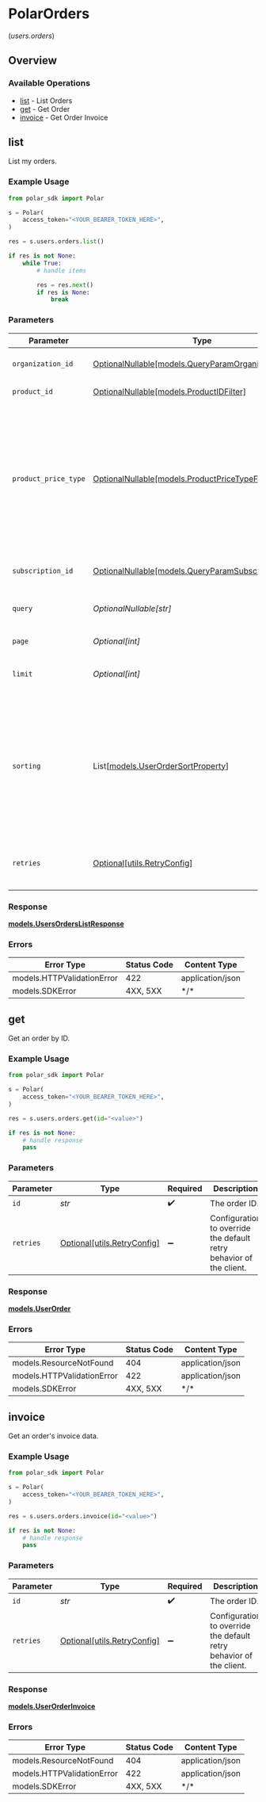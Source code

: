 # PolarOrders
(*users.orders*)

## Overview

### Available Operations

* [list](#list) - List Orders
* [get](#get) - Get Order
* [invoice](#invoice) - Get Order Invoice

## list

List my orders.

### Example Usage

```python
from polar_sdk import Polar

s = Polar(
    access_token="<YOUR_BEARER_TOKEN_HERE>",
)

res = s.users.orders.list()

if res is not None:
    while True:
        # handle items

        res = res.next()
        if res is None:
            break

```

### Parameters

| Parameter                                                                                                                                                                             | Type                                                                                                                                                                                  | Required                                                                                                                                                                              | Description                                                                                                                                                                           |
| ------------------------------------------------------------------------------------------------------------------------------------------------------------------------------------- | ------------------------------------------------------------------------------------------------------------------------------------------------------------------------------------- | ------------------------------------------------------------------------------------------------------------------------------------------------------------------------------------- | ------------------------------------------------------------------------------------------------------------------------------------------------------------------------------------- |
| `organization_id`                                                                                                                                                                     | [OptionalNullable[models.QueryParamOrganizationIDFilter]](../../models/queryparamorganizationidfilter.md)                                                                             | :heavy_minus_sign:                                                                                                                                                                    | Filter by organization ID.                                                                                                                                                            |
| `product_id`                                                                                                                                                                          | [OptionalNullable[models.ProductIDFilter]](../../models/productidfilter.md)                                                                                                           | :heavy_minus_sign:                                                                                                                                                                    | Filter by product ID.                                                                                                                                                                 |
| `product_price_type`                                                                                                                                                                  | [OptionalNullable[models.ProductPriceTypeFilter]](../../models/productpricetypefilter.md)                                                                                             | :heavy_minus_sign:                                                                                                                                                                    | Filter by product price type. `recurring` will return orders corresponding to subscriptions creations or renewals. `one_time` will return orders corresponding to one-time purchases. |
| `subscription_id`                                                                                                                                                                     | [OptionalNullable[models.QueryParamSubscriptionIDFilter]](../../models/queryparamsubscriptionidfilter.md)                                                                             | :heavy_minus_sign:                                                                                                                                                                    | Filter by subscription ID.                                                                                                                                                            |
| `query`                                                                                                                                                                               | *OptionalNullable[str]*                                                                                                                                                               | :heavy_minus_sign:                                                                                                                                                                    | Search by product or organization name.                                                                                                                                               |
| `page`                                                                                                                                                                                | *Optional[int]*                                                                                                                                                                       | :heavy_minus_sign:                                                                                                                                                                    | Page number, defaults to 1.                                                                                                                                                           |
| `limit`                                                                                                                                                                               | *Optional[int]*                                                                                                                                                                       | :heavy_minus_sign:                                                                                                                                                                    | Size of a page, defaults to 10. Maximum is 100.                                                                                                                                       |
| `sorting`                                                                                                                                                                             | List[[models.UserOrderSortProperty](../../models/userordersortproperty.md)]                                                                                                           | :heavy_minus_sign:                                                                                                                                                                    | Sorting criterion. Several criteria can be used simultaneously and will be applied in order. Add a minus sign `-` before the criteria name to sort by descending order.               |
| `retries`                                                                                                                                                                             | [Optional[utils.RetryConfig]](../../models/utils/retryconfig.md)                                                                                                                      | :heavy_minus_sign:                                                                                                                                                                    | Configuration to override the default retry behavior of the client.                                                                                                                   |

### Response

**[models.UsersOrdersListResponse](../../models/usersorderslistresponse.md)**

### Errors

| Error Type                 | Status Code                | Content Type               |
| -------------------------- | -------------------------- | -------------------------- |
| models.HTTPValidationError | 422                        | application/json           |
| models.SDKError            | 4XX, 5XX                   | \*/\*                      |

## get

Get an order by ID.

### Example Usage

```python
from polar_sdk import Polar

s = Polar(
    access_token="<YOUR_BEARER_TOKEN_HERE>",
)

res = s.users.orders.get(id="<value>")

if res is not None:
    # handle response
    pass

```

### Parameters

| Parameter                                                           | Type                                                                | Required                                                            | Description                                                         |
| ------------------------------------------------------------------- | ------------------------------------------------------------------- | ------------------------------------------------------------------- | ------------------------------------------------------------------- |
| `id`                                                                | *str*                                                               | :heavy_check_mark:                                                  | The order ID.                                                       |
| `retries`                                                           | [Optional[utils.RetryConfig]](../../models/utils/retryconfig.md)    | :heavy_minus_sign:                                                  | Configuration to override the default retry behavior of the client. |

### Response

**[models.UserOrder](../../models/userorder.md)**

### Errors

| Error Type                 | Status Code                | Content Type               |
| -------------------------- | -------------------------- | -------------------------- |
| models.ResourceNotFound    | 404                        | application/json           |
| models.HTTPValidationError | 422                        | application/json           |
| models.SDKError            | 4XX, 5XX                   | \*/\*                      |

## invoice

Get an order's invoice data.

### Example Usage

```python
from polar_sdk import Polar

s = Polar(
    access_token="<YOUR_BEARER_TOKEN_HERE>",
)

res = s.users.orders.invoice(id="<value>")

if res is not None:
    # handle response
    pass

```

### Parameters

| Parameter                                                           | Type                                                                | Required                                                            | Description                                                         |
| ------------------------------------------------------------------- | ------------------------------------------------------------------- | ------------------------------------------------------------------- | ------------------------------------------------------------------- |
| `id`                                                                | *str*                                                               | :heavy_check_mark:                                                  | The order ID.                                                       |
| `retries`                                                           | [Optional[utils.RetryConfig]](../../models/utils/retryconfig.md)    | :heavy_minus_sign:                                                  | Configuration to override the default retry behavior of the client. |

### Response

**[models.UserOrderInvoice](../../models/userorderinvoice.md)**

### Errors

| Error Type                 | Status Code                | Content Type               |
| -------------------------- | -------------------------- | -------------------------- |
| models.ResourceNotFound    | 404                        | application/json           |
| models.HTTPValidationError | 422                        | application/json           |
| models.SDKError            | 4XX, 5XX                   | \*/\*                      |